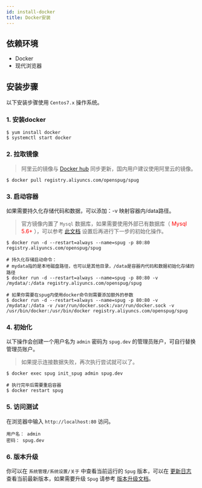 ```yaml
---
id: install-docker
title: Docker安装
---
```

## 依赖环境

- Docker
- 现代浏览器

## 安装步骤
以下安装步骤使用 `Centos7.x` 操作系统。

### 1. 安装docker

```shell script
$ yum install docker
$ systemctl start docker
```

### 2. 拉取镜像
> 阿里云的镜像与 [Docker hub](https://hub.docker.com/r/openspug/spug) 同步更新，国内用户建议使用阿里云的镜像。
```shell script
$ docker pull registry.aliyuncs.com/openspug/spug
```

### 3. 启动容器
如果需要持久化存储代码和数据，可以添加：-v 映射容器内/data路径。
> 官方镜像内置了 `Mysql` 数据库，如果需要使用外部已有数据库（ <font color="red">Mysql 5.6+</font> ），可以参考 [此文档](/docs/install-error#docker-部署使用外部-mysql) 
> 设置后再进行下一步的初始化操作。
```shell script
$ docker run -d --restart=always --name=spug -p 80:80 registry.aliyuncs.com/openspug/spug

# 持久化存储启动命令：
# mydata指的是本地磁盘路径，也可以是其他目录，/data是容器内代码和数据初始化存储的路径
$ docker run -d --restart=always --name=spug -p 80:80 -v /mydata/:/data registry.aliyuncs.com/openspug/spug

# 如果你需要在spug内使用docker命令则需要添加额外的参数
$ docker run -d --restart=always --name=spug -p 80:80 -v /mydata/:/data -v /var/run/docker.sock:/var/run/docker.sock -v /usr/bin/docker:/usr/bin/docker registry.aliyuncs.com/openspug/spug
```

### 4. 初始化
以下操作会创建一个用户名为 `admin` 密码为 `spug.dev` 的管理员账户，可自行替换管理员账户。
> 如果提示连接数据失败，再次执行尝试就可以了。
```shell script
$ docker exec spug init_spug admin spug.dev

# 执行完毕后需要重启容器
$ docker restart spug
```

### 5. 访问测试
在浏览器中输入 `http://localhost:80` 访问。  
```
用户名： admin  
密码： spug.dev
```

### 6. 版本升级
你可以在 `系统管理/系统设置/关于` 中查看当前运行的 `Spug` 版本，可以在 [更新日志](/docs/change-log) 
查看当前最新版本，如果需要升级 `Spug` 请参考 [版本升级文档](/docs/update-version)。
